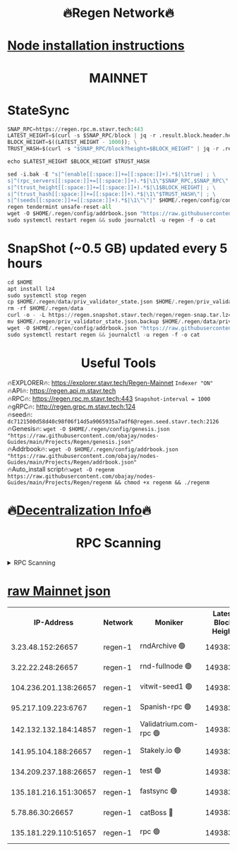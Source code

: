 <h1 align="center"> 🔥Regen Network🔥</h1>

[Node installation instructions](https://github.com/obajay/nodes-Guides/tree/main/Projects/Regen)
=
<h1 align="center"> MAINNET</h1>

# StateSync
```python
SNAP_RPC=https://regen.rpc.m.stavr.tech:443
LATEST_HEIGHT=$(curl -s $SNAP_RPC/block | jq -r .result.block.header.height); \
BLOCK_HEIGHT=$((LATEST_HEIGHT - 1000)); \
TRUST_HASH=$(curl -s "$SNAP_RPC/block?height=$BLOCK_HEIGHT" | jq -r .result.block_id.hash)

echo $LATEST_HEIGHT $BLOCK_HEIGHT $TRUST_HASH

sed -i.bak -E "s|^(enable[[:space:]]+=[[:space:]]+).*$|\1true| ; \
s|^(rpc_servers[[:space:]]+=[[:space:]]+).*$|\1\"$SNAP_RPC,$SNAP_RPC\"| ; \
s|^(trust_height[[:space:]]+=[[:space:]]+).*$|\1$BLOCK_HEIGHT| ; \
s|^(trust_hash[[:space:]]+=[[:space:]]+).*$|\1\"$TRUST_HASH\"| ; \
s|^(seeds[[:space:]]+=[[:space:]]+).*$|\1\"\"|" $HOME/.regen/config/config.toml
regen tendermint unsafe-reset-all
wget -O $HOME/.regen/config/addrbook.json "https://raw.githubusercontent.com/obajay/nodes-Guides/main/Projects/Regen/addrbook.json"
sudo systemctl restart regen && sudo journalctl -u regen -f -o cat
```
# SnapShot (~0.5 GB) updated every 5 hours
```python
cd $HOME
apt install lz4
sudo systemctl stop regen
cp $HOME/.regen/data/priv_validator_state.json $HOME/.regen/priv_validator_state.json.backup
rm -rf $HOME/.regen/data
curl -o - -L https://regen.snapshot.stavr.tech/regen/regen-snap.tar.lz4 | lz4 -c -d - | tar -x -C $HOME/.regen --strip-components 2
mv $HOME/.regen/priv_validator_state.json.backup $HOME/.regen/data/priv_validator_state.json
wget -O $HOME/.regen/config/addrbook.json "https://raw.githubusercontent.com/obajay/nodes-Guides/main/Projects/Regen/addrbook.json"
sudo systemctl restart regen && journalctl -u regen -f -o cat
```

 <h1 align="center"> Useful Tools</h1>

🔥EXPLORER🔥:     https://explorer.stavr.tech/Regen-Mainnet        `Indexer "ON"` \
🔥API🔥:          https://regen.api.m.stavr.tech \
🔥RPC🔥:          https://regen.rpc.m.stavr.tech:443              `Snapshot-interval = 1000` \
🔥gRPC🔥:         http://regen.grpc.m.stavr.tech:124 \
🔥seed🔥:      `dc7121500d58d40c98f06f14d5a9065935a7adf6@regen.seed.stavr.tech:2126` \
🔥Genesis🔥:   `wget -O $HOME/.regen/config/genesis.json "https://raw.githubusercontent.com/obajay/nodes-Guides/main/Projects/Regen/genesis.json"` \
🔥Addrbook🔥:  `wget -O $HOME/.regen/config/addrbook.json "https://raw.githubusercontent.com/obajay/nodes-Guides/main/Projects/Regen/addrbook.json"` \
🔥Auto_install script🔥:`wget -O regenm https://raw.githubusercontent.com/obajay/nodes-Guides/main/Projects/Regen/regenm && chmod +x regenm && ./regenm`

🔥[Decentralization Info](https://github.com/obajay/StateSync-snapshots/tree/main/Projects/Regen/Decentralization)🔥
=
<h1 align="center"> RPC Scanning</h1>

<details>
<summary>RPC Scanning</summary>

<h2 align="center"> We scan nodes in real time every 4 hours. And we provide the final result of RPC endpoints.
We cannot influence the operation of these nodes in any way. </h2>


```python
If Voting Power is higher than 0 --> then the Node is a validator of the network and may be subject to attack and be a potential threat to the chain.
```
```python
We marked such validators with a red symbol
```

</details>

[raw Mainnet json](https://rpc-check.regenm.stavr.tech/regenm/rpc-regenm-result.json)
=


<table><tr><th>IP-Address</th><th>Network</th><th>Moniker</th><th>Latest Block Height</th><th>Earliest Block Height</th><th>Catching Up</th><th>Tx Index</th><th>Voting Power</th><th>Scan Time</th></tr><tr><td>3.23.48.152:26657</td><td>regen-1</td><td>rndArchive 🟢</td><td>14938388</td><td>1</td><td>False</td><td>on</td><td>0</td><td>2024-03-02T06:51:33.473619489UTC</td></tr><tr><td>3.22.22.248:26657</td><td>regen-1</td><td>rnd-fullnode 🟢</td><td>14938388</td><td>4134001</td><td>False</td><td>on</td><td>0</td><td>2024-03-02T06:51:30.799720107UTC</td></tr><tr><td>104.236.201.138:26657</td><td>regen-1</td><td>vitwit-seed1 🟢</td><td>14938384</td><td>8943001</td><td>False</td><td>on</td><td>0</td><td>2024-03-02T06:51:11.198434834UTC</td></tr><tr><td>95.217.109.223:6767</td><td>regen-1</td><td>Spanish-rpc 🟢</td><td>14938391</td><td>10068001</td><td>False</td><td>on</td><td>0</td><td>2024-03-02T06:51:48.655896464UTC</td></tr><tr><td>142.132.132.184:14857</td><td>regen-1</td><td>Validatrium.com-rpc 🟢</td><td>14938391</td><td>11175001</td><td>False</td><td>on</td><td>0</td><td>2024-03-02T06:51:48.899564787UTC</td></tr><tr><td>141.95.104.188:26657</td><td>regen-1</td><td>Stakely.io 🟢</td><td>14938387</td><td>13442501</td><td>False</td><td>on</td><td>0</td><td>2024-03-02T06:51:26.071667721UTC</td></tr><tr><td>134.209.237.188:26657</td><td>regen-1</td><td>test 🟢</td><td>14938392</td><td>13992001</td><td>False</td><td>on</td><td>0</td><td>2024-03-02T06:51:55.320029165UTC</td></tr><tr><td>135.181.216.151:30657</td><td>regen-1</td><td>fastsync 🟢</td><td>14938389</td><td>14457001</td><td>False</td><td>off</td><td>0</td><td>2024-03-02T06:51:38.139703032UTC</td></tr><tr><td>5.78.86.30:26657</td><td>regen-1</td><td>catBoss 🔴</td><td>14938393</td><td>14797001</td><td>False</td><td>on</td><td>9086634999</td><td>2024-03-02T06:52:02.325514320UTC</td></tr><tr><td>135.181.229.110:51657</td><td>regen-1</td><td>rpc 🟢</td><td>14938387</td><td>14844001</td><td>False</td><td>on</td><td>0</td><td>2024-03-02T06:51:23.795168841UTC</td></tr></table>